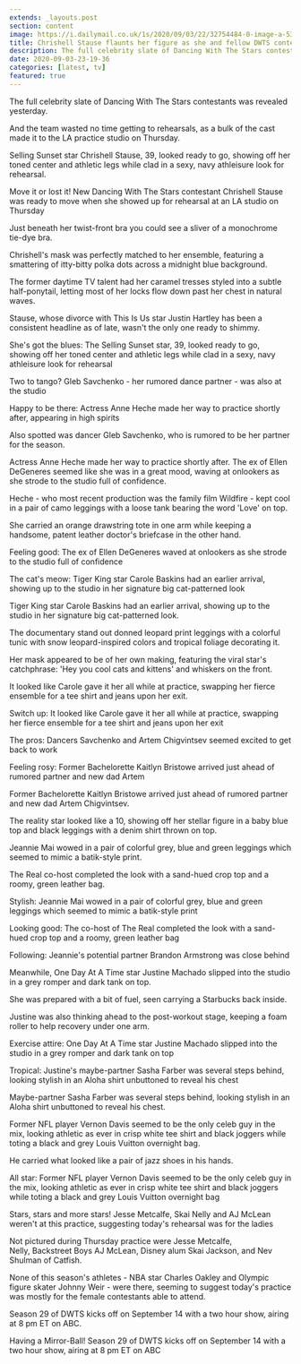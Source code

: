 ```yaml
---
extends: _layouts.post
section: content
image: https://i.dailymail.co.uk/1s/2020/09/03/22/32754484-0-image-a-53_1599169172106.jpg 
title: Chrishell Stause flaunts her figure as she and fellow DWTS contestant Anne Heche head to rehearsals 
description: The full celebrity slate of Dancing With The Stars contestants was revealed yesterday. And the team wasted no time getting to rehearsals, as a bulk of the cast made it to the LA practice studio Thursday. 
date: 2020-09-03-23-19-36 
categories: [latest, tv] 
featured: true 
--- 
```

The full celebrity slate of Dancing With The Stars contestants was revealed yesterday.

And the team wasted no time getting to rehearsals, as a bulk of the cast made it to the LA practice studio on Thursday.

Selling Sunset star Chrishell Stause, 39, looked ready to go, showing off her toned center and athletic legs while clad in a sexy, navy athleisure look for rehearsal.  

Move it or lost it! New Dancing With The Stars contestant Chrishell Stause was ready to move when she showed up for rehearsal at an LA studio on Thursday

Just beneath her twist-front bra you could see a sliver of a monochrome tie-dye bra.

Chrishell's mask was perfectly matched to her ensemble, featuring a smattering of itty-bitty polka dots across a midnight blue background.

The former daytime TV talent had her caramel tresses styled into a subtle half-ponytail, letting most of her locks flow down past her chest in natural waves.

Stause, whose divorce with This Is Us star Justin Hartley has been a consistent headline as of late, wasn't the only one ready to shimmy.

She's got the blues: The Selling Sunset star, 39, looked ready to go, showing off her toned center and athletic legs while clad in a sexy, navy athleisure look for rehearsal

Two to tango? Gleb Savchenko - her rumored dance partner - was also at the studio

Happy to be there: Actress Anne Heche made her way to practice shortly after, appearing in high spirits

Also spotted was dancer Gleb Savchenko, who is rumored to be her partner for the season.

Actress Anne Heche made her way to practice shortly after. The ex of Ellen DeGeneres seemed like she was in a great mood, waving at onlookers as she strode to the studio full of confidence.

Heche - who most recent production was the family film Wildfire - kept cool in a pair of camo leggings with a loose tank bearing the word 'Love' on top.

She carried an orange drawstring tote in one arm while keeping a handsome, patent leather doctor's briefcase in the other hand.

Feeling good: The ex of Ellen DeGeneres waved at onlookers as she strode to the studio full of confidence

The cat's meow: Tiger King star Carole Baskins had an earlier arrival, showing up to the studio in her signature big cat-patterned look

Tiger King star Carole Baskins had an earlier arrival, showing up to the studio in her signature big cat-patterned look.

The documentary stand out donned leopard print leggings with a colorful tunic with snow leopard-inspired colors and tropical foliage decorating it.

Her mask appeared to be of her own making, featuring the viral star's catchphrase: 'Hey you cool cats and kittens' and whiskers on the front.

It looked like Carole gave it her all while at practice, swapping her fierce ensemble for a tee shirt and jeans upon her exit. 

Switch up: It looked like Carole gave it her all while at practice, swapping her fierce ensemble for a tee shirt and jeans upon her exit

The pros: Dancers Savchenko and Artem Chigvintsev seemed excited to get back to work

Feeling rosy: Former Bachelorette Kaitlyn Bristowe arrived just ahead of rumored partner and new dad Artem 

Former Bachelorette Kaitlyn Bristowe arrived just ahead of rumored partner and new dad Artem Chigvintsev. 

The reality star looked like a 10, showing off her stellar figure in a baby blue top and black leggings with a denim shirt thrown on top.

Jeannie Mai wowed in a pair of colorful grey, blue and green leggings which seemed to mimic a batik-style print.

The Real co-host completed the look with a sand-hued crop top and a roomy, green leather bag. 

Stylish: Jeannie Mai wowed in a pair of colorful grey, blue and green leggings which seemed to mimic a batik-style print

Looking good: The co-host of The Real completed the look with a sand-hued crop top and a roomy, green leather bag 

Following: Jeannie's potential partner Brandon Armstrong was close behind

Meanwhile, One Day At A Time star Justine Machado slipped into the studio in a grey romper and dark tank on top.

She was prepared with a bit of fuel, seen carrying a Starbucks back inside. 

Justine was also thinking ahead to the post-workout stage, keeping a foam roller to help recovery under one arm.

Exercise attire: One Day At A Time star Justine Machado slipped into the studio in a grey romper and dark tank on top

Tropical: Justine's maybe-partner Sasha Farber was several steps behind, looking stylish in an Aloha shirt unbuttoned to reveal his chest

Maybe-partner Sasha Farber was several steps behind, looking stylish in an Aloha shirt unbuttoned to reveal his chest.

Former NFL player Vernon Davis seemed to be the only celeb guy in the mix, looking athletic as ever in crisp white tee shirt and black joggers while toting a black and grey Louis Vuitton overnight bag.

He carried what looked like a pair of jazz shoes in his hands. 

All star: Former NFL player Vernon Davis seemed to be the only celeb guy in the mix, looking athletic as ever in crisp white tee shirt and black joggers while toting a black and grey Louis Vuitton overnight bag 

Stars, stars and more stars! Jesse Metcalfe, Skai Nelly and AJ McLean weren't at this practice, suggesting today's rehearsal was for the ladies

Not pictured during Thursday practice were Jesse Metcalfe, Nelly, Backstreet Boys AJ McLean, Disney alum Skai Jackson, and Nev Shulman of Catfish.

None of this season's athletes - NBA star Charles Oakley and Olympic figure skater Johnny Weir - were there, seeming to suggest today's practice was mostly for the female contestants able to attend.

Season 29 of DWTS kicks off on September 14 with a two hour show, airing at 8 pm ET on ABC.

Having a Mirror-Ball! Season 29 of DWTS kicks off on September 14 with a two hour show, airing at 8 pm ET on ABC 

